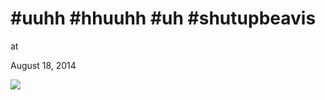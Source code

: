# #uuhh #hhuuhh #uh #shutupbeavis











at

August 18, 2014















![](Screenshot%2Bfrom%2B2014-08-18%2B09%3A48%3A04.png)
